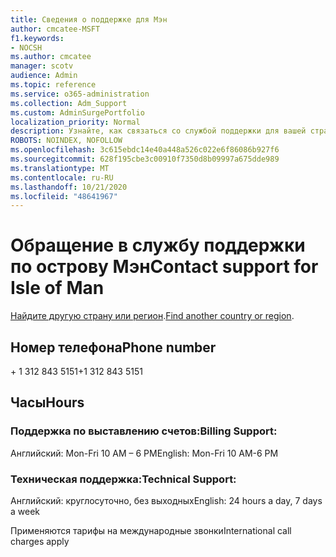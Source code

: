 ```yaml
---
title: Сведения о поддержке для Мэн
author: cmcatee-MSFT
f1.keywords:
- NOCSH
ms.author: cmcatee
manager: scotv
audience: Admin
ms.topic: reference
ms.service: o365-administration
ms.collection: Adm_Support
ms.custom: AdminSurgePortfolio
localization_priority: Normal
description: Узнайте, как связаться со службой поддержки для вашей страны или региона.
ROBOTS: NOINDEX, NOFOLLOW
ms.openlocfilehash: 3c615ebdc14e40a448a526c022e6f86086b927f6
ms.sourcegitcommit: 628f195cbe3c00910f7350d8b09997a675dde989
ms.translationtype: MT
ms.contentlocale: ru-RU
ms.lasthandoff: 10/21/2020
ms.locfileid: "48641967"
---
```

# <a name="contact-support-for-isle-of-man"></a><span data-ttu-id="bcbad-103">Обращение в службу поддержки по острову Мэн</span><span class="sxs-lookup"><span data-stu-id="bcbad-103">Contact support for Isle of Man</span></span>

<span data-ttu-id="bcbad-104">[Найдите другую страну или регион](../contact-support-for-business-products.md).</span><span class="sxs-lookup"><span data-stu-id="bcbad-104">[Find another country or region](../contact-support-for-business-products.md).</span></span>

## <a name="phone-number"></a><span data-ttu-id="bcbad-105">Номер телефона</span><span class="sxs-lookup"><span data-stu-id="bcbad-105">Phone number</span></span>
<span data-ttu-id="bcbad-106">+ 1 312 843 5151</span><span class="sxs-lookup"><span data-stu-id="bcbad-106">+1 312 843 5151</span></span>

## <a name="hours"></a><span data-ttu-id="bcbad-107">Часы</span><span class="sxs-lookup"><span data-stu-id="bcbad-107">Hours</span></span>
### <a name="billing-support"></a><span data-ttu-id="bcbad-108">Поддержка по выставлению счетов:</span><span class="sxs-lookup"><span data-stu-id="bcbad-108">Billing Support:</span></span>

<span data-ttu-id="bcbad-109">Английский: Mon-Fri 10 AM – 6 PM</span><span class="sxs-lookup"><span data-stu-id="bcbad-109">English: Mon-Fri 10 AM-6 PM</span></span>

### <a name="technical-support"></a><span data-ttu-id="bcbad-110">Техническая поддержка:</span><span class="sxs-lookup"><span data-stu-id="bcbad-110">Technical Support:</span></span>

<span data-ttu-id="bcbad-111">Английский: круглосуточно, без выходных</span><span class="sxs-lookup"><span data-stu-id="bcbad-111">English: 24 hours a day, 7 days a week</span></span>

<span data-ttu-id="bcbad-112">Применяются тарифы на международные звонки</span><span class="sxs-lookup"><span data-stu-id="bcbad-112">International call charges apply</span></span>
